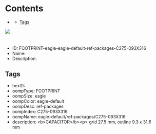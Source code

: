 



Contents
========

* [](#)
	* [Tags](#tags)
  
![][im]
# 

- ID: FOOTPRINT-eagle-eagle-default-ref-packages-C275-093X316
- Name: 
- Description: 

## Tags

- hexID: 
- oompType: FOOTPRINT
- oompSize: eagle
- oompColor: eagle-default
- oompDesc: ref-packages
- oompIndex: C275-093X316
- oompName: eagle-default/ref-packages/C275-093X316
- description: &lt;b&gt;CAPACITOR&lt;/b&gt;&lt;p&gt;&#xD;
grid 27.5 mm, outline 9.3 x 31.6 mm



[im]: image.png
